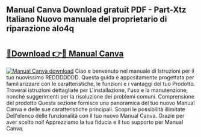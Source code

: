 ## Manual Canva Download gratuit PDF - Part-Xtz Italiano Nuovo manuale del proprietario di riparazione aIo4q

# <h2><a href="http://dfbntrf.blite.top/?on=Manual+Canva">🔗Download 👉🔴 Manual Canva</a></h2>

[![Manual Canva download](https://i.imgur.com/lujVjoI.png)](http://dfbntrf.blite.top/?on=Manual+Canva)
Ciao e benvenuto nel manuale di Istruzioni per il tuo nuovissimo REDDDDDDD. Questa guida è appositamente progettata per familiarizzare con le caratteristiche, le funzioni e i vantaggi del tuo Prodotto. Troverai istruzioni dettagliate per L'installazione, l'uso e la manutenzione, nonché suggerimenti per la risoluzione dei problemi comuni. Comprensione del prodotto Questa sezione fornisce una panoramica del tuo nuovo Manual Canva e delle sue caratteristiche principali. Scopri le possibilità illimitate Dell'elenco delle funzionalità con il tuo nuovo Manual Canva. Grazie per aver scelto noi! Apprezziamo la tua fiducia e il tuo supporto per Manual Canva.
